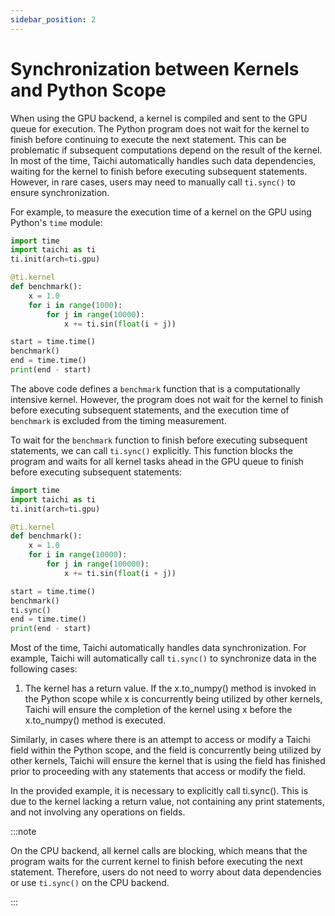 ```yaml
---
sidebar_position: 2
---
```


# Synchronization between Kernels and Python Scope

When using the GPU backend, a kernel is compiled and sent to the GPU queue for execution. The Python program does not wait for the kernel to finish before continuing to execute the next statement. This can be problematic if subsequent computations depend on the result of the kernel. In most of the time, Taichi automatically handles such data dependencies, waiting for the kernel to finish before executing subsequent statements. However, in rare cases, users may need to manually call `ti.sync()` to ensure synchronization.

For example, to measure the execution time of a kernel on the GPU using Python's `time` module:

```python
import time
import taichi as ti
ti.init(arch=ti.gpu)

@ti.kernel
def benchmark():
    x = 1.0
    for i in range(1000):
        for j in range(10000):
            x += ti.sin(float(i + j))

start = time.time()
benchmark()
end = time.time()
print(end - start)
```

The above code defines a `benchmark` function that is a computationally intensive kernel. However, the program does not wait for the kernel to finish before executing subsequent statements, and the execution time of `benchmark` is excluded from the timing measurement.

To wait for the `benchmark` function to finish before executing subsequent statements, we can call `ti.sync()` explicitly. This function blocks the program and waits for all kernel tasks ahead in the GPU queue to finish before executing subsequent statements:


```python skip-ci
import time
import taichi as ti
ti.init(arch=ti.gpu)

@ti.kernel
def benchmark():
    x = 1.0
    for i in range(10000):
        for j in range(100000):
            x += ti.sin(float(i + j))

start = time.time()
benchmark()
ti.sync()
end = time.time()
print(end - start)
```

Most of the time, Taichi automatically handles data synchronization. For example, Taichi will automatically call `ti.sync()` to synchronize data in the following cases:

1. The kernel has a return value.
If the x.to_numpy() method is invoked in the Python scope while x is concurrently being utilized by other kernels, Taichi will ensure the completion of the kernel using x before the x.to_numpy() method is executed.

Similarly, in cases where there is an attempt to access or modify a Taichi field within the Python scope, and the field is concurrently being utilized by other kernels, Taichi will ensure the kernel that is using the field has finished prior to proceeding with any statements that access or modify the field.

In the provided example, it is necessary to explicitly call ti.sync(). This is due to the kernel lacking a return value, not containing any print statements, and not involving any operations on fields.

:::note

On the CPU backend, all kernel calls are blocking, which means that the program waits for the current kernel to finish before executing the next statement. Therefore, users do not need to worry about data dependencies or use `ti.sync()` on the CPU backend.

:::

